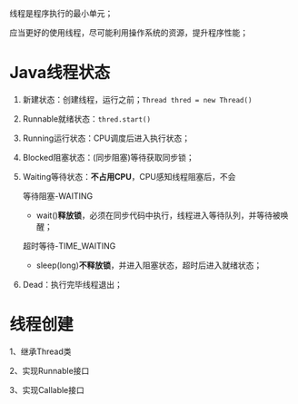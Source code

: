 线程是程序执行的最小单元；

应当更好的使用线程，尽可能利用操作系统的资源，提升程序性能；

# Java线程状态

1. 新建状态：创建线程，运行之前；`Thread thred = new Thread()`

2. Runnable就绪状态：`thred.start()`

3. Running运行状态：CPU调度后进入执行状态；

4. Blocked阻塞状态：(同步阻塞)等待获取同步锁；

5. Waiting等待状态：**不占用CPU**，CPU感知线程阻塞后，不会
   
   等待阻塞-WAITING
   
   - wait()**释放锁**，必须在同步代码中执行，线程进入等待队列，并等待被唤醒；
   
   超时等待-TIME_WAITING
   
   - sleep(long)**不释放锁**，并进入阻塞状态，超时后进入就绪状态；

6. Dead：执行完毕线程退出；

# 线程创建

1、继承Thread类

2、实现Runnable接口

3、实现Callable接口
